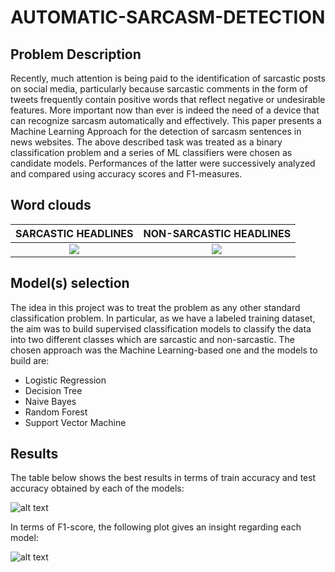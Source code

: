 # AUTOMATIC-SARCASM-DETECTION

## Problem Description
Recently, much attention is being paid to the identification of sarcastic posts on social media, particularly because sarcastic comments in the form of tweets frequently contain positive words that reflect negative or undesirable features. More important now than ever is indeed the need of a device that can recognize sarcasm automatically and effectively. This paper presents a Machine Learning Approach for the detection of sarcasm sentences in news websites. The above described task was treated as a binary classification problem
and a series of ML classifiers were chosen as candidate models. Performances of the latter were successively analyzed and compared using accuracy scores and F1-measures.

## Word clouds

SARCASTIC HEADLINES        | NON-SARCASTIC HEADLINES
:-------------------------:|:-------------------------:
![](https://user-images.githubusercontent.com/57104110/136662974-3570dc52-722a-4db7-b1d5-0f6b48762c8b.png) | ![](https://user-images.githubusercontent.com/57104110/136662980-1afa1654-7061-42c8-b644-07aef8fb2629.png)

## Model(s) selection

The idea in this project was to treat the problem as any other standard classification problem. In particular, as we have a labeled training dataset, the aim was to build supervised classification models to classify the data into two different classes which are sarcastic and non-sarcastic. The chosen approach was the Machine Learning-based one and the models to build are:

* Logistic Regression
* Decision Tree
* Naive Bayes
* Random Forest
* Support Vector Machine

## Results
The table below shows the best results in terms of train accuracy and test accuracy obtained by each of the models:

![alt text](https://user-images.githubusercontent.com/57104110/136663223-c8a5746c-1406-4eed-af1e-b6c2b4a44a8d.png)

In terms of F1-score, the following plot gives an insight regarding each model:

![alt text](https://user-images.githubusercontent.com/57104110/136663259-3df65918-c2f7-453d-a1fe-976b4557fa67.png)


